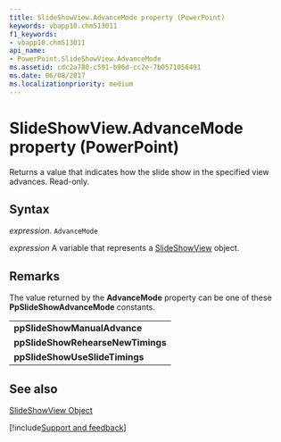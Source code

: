```yaml
---
title: SlideShowView.AdvanceMode property (PowerPoint)
keywords: vbapp10.chm513011
f1_keywords:
- vbapp10.chm513011
api_name:
- PowerPoint.SlideShowView.AdvanceMode
ms.assetid: cdc2a780-c591-b96d-cc2e-7b0571056491
ms.date: 06/08/2017
ms.localizationpriority: medium
---
```



# SlideShowView.AdvanceMode property (PowerPoint)

Returns a value that indicates how the slide show in the specified view advances. Read-only.


## Syntax

_expression_. `AdvanceMode`

_expression_ A variable that represents a [SlideShowView](PowerPoint.SlideShowView.md) object.


## Remarks

The value returned by the **AdvanceMode** property can be one of these **PpSlideShowAdvanceMode** constants.


||
|:-----|
|**ppSlideShowManualAdvance**|
|**ppSlideShowRehearseNewTimings**|
|**ppSlideShowUseSlideTimings**|

## See also


[SlideShowView Object](PowerPoint.SlideShowView.md)

[!include[Support and feedback](~/includes/feedback-boilerplate.md)]